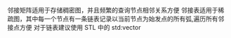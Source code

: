 邻接矩阵适用于存储稠密图，并且频繁的查询节点相邻关系方便
邻接表适用于稀疏图，其中每一个节点有一条链表记录以当前节点为始发点的所有弧,遍历所有邻接点方便
    对于链表建议使用 STL 中的 std:vector
